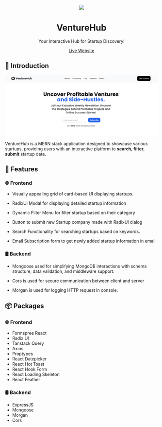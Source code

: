 <div align="center">

![](./client//public/favicon.ico)

# VentureHub

Your Interactive Hub for Startup Discovery!

[Live Website](https://venturehubclient.vercel.app)

</div>

## 👋 Introduction

![](./venturehub-preview.png)

VentureHub is a MERN stack application designed to showcase various startups, providing users with an interactive
platform to **search**, **filter**, **submit** startup data. 

## 🌟 Features

### 🌐 Frontend

- Visually appealing grid of card-based UI displaying startups.

- RadixUI Modal for displaying detailed startup information

- Dynamic Filter Menu for filter startup based on their category

- Button to submit new Startup company made with RadixUI dialog

- Search Functionality for searching startups based on keywords.

- Email Subscription form to get newly added startup information in email

### 🛢️ Backend

- Mongoose used for simplifying MongoDB interactions with schema structure, data validation, and middleware support.

- Cors is used for secure communication between client and server

- Morgan is used for logging HTTP request in console.

## 📦 Packages

### 🌐 Frontend

- Formspree React
- Radix UI
- Tanstack Query
- Axios
- Proptypes
- React Datepicker
- React Hot Toast
- React Hook Form
- React Loading Skeleton
- React Feather

### 🛢️ Backend

- ExpressJS
- Mongoose
- Morgan
- Cors


